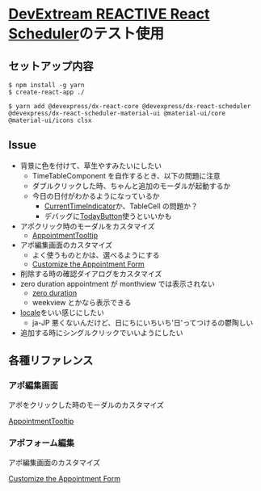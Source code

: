# [DevExtream REACTIVE React Scheduler](https://devexpress.github.io/devextreme-reactive/react/scheduler/)のテスト使用

## セットアップ内容

```shell
$ npm install -g yarn
$ create-react-app ./
```

```shell
$ yarn add @devexpress/dx-react-core @devexpress/dx-react-scheduler @devexpress/dx-react-scheduler-material-ui @material-ui/core @material-ui/icons clsx
```

## Issue

- 背景に色を付けて、草生やすみたいにしたい
  - TimeTableComponent を自作するとき、以下の問題に注意
  - ダブルクリックした時、ちゃんと追加のモーダルが起動するか
  - 今日の日付がわかるようになっているか
    - [CurrentTimeIndicator](https://devexpress.github.io/devextreme-reactive/react/scheduler/docs/guides/current-time-indication/)か、TableCell の問題か？
    - デバッグに[TodayButton](https://devexpress.github.io/devextreme-reactive/react/scheduler/docs/guides/date-navigation/)使うといいかも
- アポクリック時のモーダルをカスタマイズ
  - [AppointmentTooltip](https://devexpress.github.io/devextreme-reactive/react/scheduler/docs/guides/appointment-tooltip/#customize-the-appearance)
- アポ編集画面のカスタマイズ
  - よく使うものとかは、選べるようにする
  - [Customize the Appointment Form](https://devexpress.github.io/devextreme-reactive/react/scheduler/docs/guides/editing/#customize-the-appointment-form)
- 削除する時の確認ダイアログをカスタマイズ
- zero duration appointment が monthview では表示されない
  - [zero duration](https://devexpress.github.io/devextreme-reactive/react/scheduler/docs/guides/appointments/#zero-duration-appointments)
  - weekview とかなら表示できる
- [locale](https://devexpress.github.io/devextreme-reactive/react/scheduler/docs/reference/scheduler/)をいい感じにしたい
  - ja-JP 悪くないんだけど、日にちにいちいち'日'ってつけるの鬱陶しい
- 追加する時にシングルクリックでいいようにしたい

## 各種リファレンス

### アポ編集画面

アポをクリックした時のモーダルのカスタマイズ

[AppointmentTooltip](https://devexpress.github.io/devextreme-reactive/react/scheduler/docs/guides/appointment-tooltip/#customize-the-appearance)

### アポフォーム編集

アポ編集画面のカスタマイズ

[Customize the Appointment Form](https://devexpress.github.io/devextreme-reactive/react/scheduler/docs/guides/editing/#customize-the-appointment-form)
